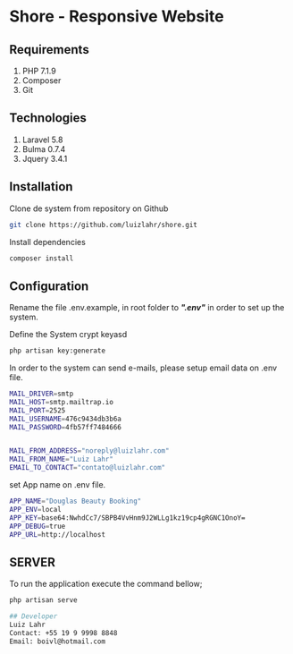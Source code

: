 # Shore - Responsive Website

## Requirements

1. PHP 7.1.9
2. Composer
3. Git

## Technologies

1. Laravel 5.8
2. Bulma 0.7.4
3. Jquery 3.4.1

## Installation

Clone de system from repository on Github

```bash
git clone https://github.com/luizlahr/shore.git
```

Install dependencies

```bash
composer install
```

## Configuration

Rename the file .env.example, in root folder to **_".env"_** in order to set up the system.

Define the System crypt keyasd

```bash
php artisan key:generate
```

In order to the system can send e-mails, please setup email data on .env file.

```bash
MAIL_DRIVER=smtp
MAIL_HOST=smtp.mailtrap.io
MAIL_PORT=2525
MAIL_USERNAME=476c9434db3b6a
MAIL_PASSWORD=4fb57ff7484666


MAIL_FROM_ADDRESS="noreply@luizlahr.com"
MAIL_FROM_NAME="Luiz Lahr"
EMAIL_TO_CONTACT="contato@luizlahr.com"
```

set App name on .env file.

```bash
APP_NAME="Douglas Beauty Booking"
APP_ENV=local
APP_KEY=base64:NwhdCc7/SBPB4VvHnm9J2WLLg1kz19cp4gRGNC1OnoY=
APP_DEBUG=true
APP_URL=http://localhost
```

## SERVER

To run the application execute the command bellow;

```bash
php artisan serve
```

```bash
## Developer
Luiz Lahr
Contact: +55 19 9 9998 8848
Email: boivl@hotmail.com
```
